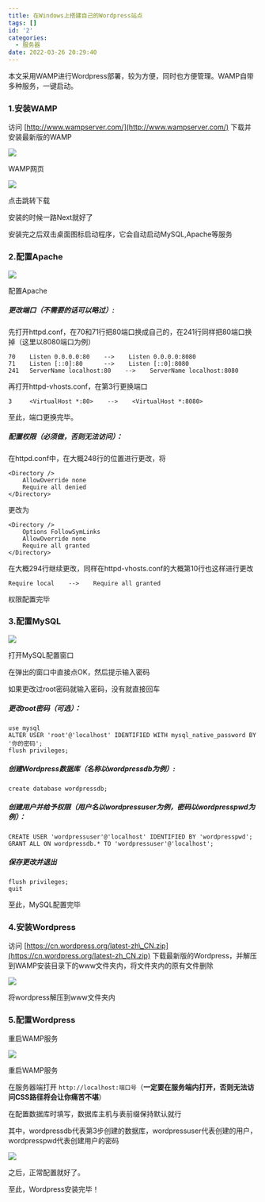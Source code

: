 ```yaml
---
title: 在Windows上搭建自己的Wordpress站点
tags: []
id: '2'
categories:
  - 服务器
date: 2022-03-26 20:29:40
---
```

本文采用WAMP进行Wordpress部署，较为方便，同时也方便管理。WAMP自带多种服务，一键启动。

### 1.安装WAMP

访问 [http://www.wampserver.com/](http://www.wampserver.com/) 下载并安装最新版的WAMP<br>

[//]: # (![]&#40;http://10.147.17.229:8080/wp-content/uploads/2022/03/image-1024x588.png&#41;)
![](/imgs/2/1.png)

WAMP网页

[//]: # (![]&#40;http://10.147.17.229:8080/wp-content/uploads/2022/03/image-1-1024x684.png&#41;)
![](/imgs/2/2.png)

点击跳转下载

安装的时候一路Next就好了

安装完之后双击桌面图标启动程序，它会自动启动MySQL,Apache等服务

### 2.配置Apache

[//]: # (![]&#40;http://10.147.17.229:8080/wp-content/uploads/2022/03/image-5.png&#41;)
![](/imgs/2/3.png)

配置Apache

##### 更改端口（不需要的话可以略过）:

先打开httpd.conf，在70和71行把80端口换成自己的，在241行同样把80端口换掉（这里以8080端口为例）

```
70    Listen 0.0.0.0:80    -->    Listen 0.0.0.0:8080
71    Listen [::0]:80      -->    Listen [::0]:8080
241   ServerName localhost:80    -->    ServerName localhost:8080
```

再打开httpd-vhosts.conf，在第3行更换端口

```
3     <VirtualHost *:80>    -->    <VirtualHost *:8080>
```

至此，端口更换完毕。

##### 配置权限（必须做，否则无法访问）：

在httpd.conf中，在大概248行的位置进行更改，将

```
<Directory />
    AllowOverride none
    Require all denied
</Directory>
```

更改为

```
<Directory />
    Options FollowSymLinks
    AllowOverride none
    Require all granted
</Directory>
```

在大概294行继续更改，同样在httpd-vhosts.conf的大概第10行也这样进行更改

```
Require local    -->    Require all granted
```

权限配置完毕

### 3.配置MySQL

[//]: # (![]&#40;http://10.147.17.229:8080/wp-content/uploads/2022/03/image-6.png&#41;)
![](/imgs/2/4.png)

打开MySQL配置窗口

在弹出的窗口中直接点OK，然后提示输入密码

如果更改过root密码就输入密码，没有就直接回车

##### 更改root密码（可选）：

```
use mysql
ALTER USER 'root'@'localhost' IDENTIFIED WITH mysql_native_password BY '你的密码';
flush privileges;
```

##### 创建Wordpress数据库（名称以wordpressdb为例）:

```
create database wordpressdb;
```

##### 创建用户并给予权限（用户名以wordpressuser为例，密码以wordpresspwd为例）：

```
CREATE USER 'wordpressuser'@'localhost' IDENTIFIED BY 'wordpresspwd';
GRANT ALL ON wordpressdb.* TO 'wordpressuser'@'localhost';
```

##### 保存更改并退出

```
flush privileges;
quit
```

至此，MySQL配置完毕

### 4.安装Wordpress

访问 [https://cn.wordpress.org/latest-zh\_CN.zip](https://cn.wordpress.org/latest-zh_CN.zip) 下载最新版的Wordpress，并解压到WAMP安装目录下的www文件夹内，将文件夹内的原有文件删除

[//]: # (![]&#40;http://10.147.17.229:8080/wp-content/uploads/2022/03/屏幕截图-2022-03-26-201754-1024x576.png&#41;)
![](/imgs/2/5.png)

将wordpress解压到www文件夹内

### 5.配置Wordpress

重启WAMP服务

[//]: # (![]&#40;http://10.147.17.229:8080/wp-content/uploads/2022/03/image-7.png&#41;)
![](/imgs/2/6.png)

重启WAMP服务

在服务器端打开 ```http://localhost:端口号```（**一定要在服务端内打开，否则无法访问CSS路径将会让你痛苦不堪**）

在配置数据库时填写，数据库主机与表前缀保持默认就行

其中，wordpressdb代表第3步创建的数据库，wordpressuser代表创建的用户，wordpresspwd代表创建用户的密码

[//]: # (![]&#40;http://10.147.17.229:8080/wp-content/uploads/2022/03/911086-20161212131412339-792266305.png&#41;)
![](/imgs/2/7.png)

之后，正常配置就好了。

至此，Wordpress安装完毕！